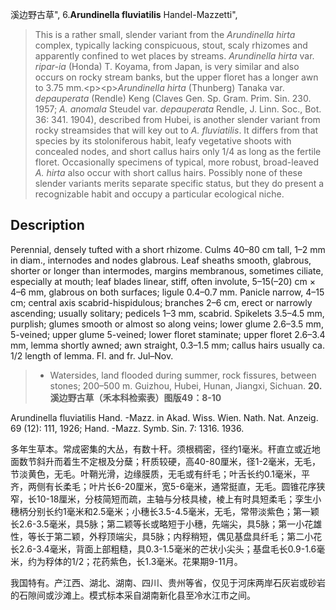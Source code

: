 溪边野古草",
6.**Arundinella fluviatilis** Handel-Mazzetti",

> This is a rather small, slender variant from the *Arundinella hirta* complex, typically lacking conspicuous, stout, scaly rhizomes and apparently confined to wet places by streams. *Arundinella hirta* var. *ripar-ia* (Honda) T. Koyama, from Japan, is very similar and also occurs on rocky stream banks, but the upper floret has a longer awn to 3.75 mm.&lt;p&gt;&lt;p&gt;*Arundinella hirta* (Thunberg) Tanaka var. *depauperata* (Rendle) Keng (Claves Gen. Sp. Gram. Prim. Sin. 230. 1957; *A. anomala* Steudel var. *depauperata* Rendle, J. Linn. Soc., Bot. 36: 341. 1904), described from Hubei, is another slender variant from rocky streamsides that will key out to *A. fluviatilis*. It differs from that species by its stoloniferous habit, leafy vegetative shoots with concealed nodes, and short callus hairs only 1/4 as long as the fertile floret. Occasionally specimens of typical, more robust, broad-leaved *A. hirta* also occur with short callus hairs. Possibly none of these slender variants merits separate specific status, but they do present a recognizable habit and occupy a particular ecological niche.

## Description
Perennial, densely tufted with a short rhizome. Culms 40–80 cm tall, 1–2 mm in diam., internodes and nodes glabrous. Leaf sheaths smooth, glabrous, shorter or longer than intermodes, margins membranous, sometimes ciliate, especially at mouth; leaf blades linear, stiff, often involute, 5–15(–20) cm × 4–6 mm, glabrous on both surfaces; ligule 0.4–0.7 mm. Panicle narrow, 4–15 cm; central axis scabrid-hispidulous; branches 2–6 cm, erect or narrowly ascending; usually solitary; pedicels 1–3 mm, scabrid. Spikelets 3.5–4.5 mm, purplish; glumes smooth or almost so along veins; lower glume 2.6–3.5 mm, 5-veined; upper glume 5-veined; lower floret staminate; upper floret 2.6–3.4 mm, lemma shortly awned; awn straight, 0.3–1.5 mm; callus hairs usually ca. 1/2 length of lemma. Fl. and fr. Jul–Nov.

> * Watersides, land flooded during summer, rock fissures, between stones; 200–500 m. Guizhou, Hubei, Hunan, Jiangxi, Sichuan.
**20. 溪边野古草（禾本科检索表）图版49：8-10**

Arundinella fluviatilis Hand. -Mazz. in Akad. Wiss. Wien. Nath. Nat. Anzeig. 69 (12): 111, 1926; Hand. -Mazz. Symb. Sin. 7: 1316. 1936.

多年生草本。常成密集的大丛，有数十秆。须根稠密，径约1毫米。秆直立或近地面数节斜升而着生不定根及分蘖；秆质较硬，高40-80厘米，径1-2毫米，无毛，节淡黄色，无毛。叶鞘光滑，边缘膜质，无毛或有纤毛；叶舌长约0.1毫米，平齐，两侧有长柔毛；叶片长6-20厘米，宽5-6毫米，通常挺直，无毛。圆锥花序狭窄，长10-18厘米，分枝简短而疏，主轴与分枝具棱，棱上有时具短柔毛；孪生小穗柄分别长约1毫米和2.5毫米；小穗长3.5-4.5毫米，无毛，常带淡紫色；第一颖长2.6-3.5毫米，具5脉；第二颖等长或略短于小穗，先端尖，具5脉；第一小花雄性，等长于第二颖，外稃顶端尖，具5脉；内稃稍短，偶见基盘具纤毛；第二小花长2.6-3.4毫米，背面上部粗糙，具0.3-1.5毫米的芒状小尖头；基盘毛长0.9-1.6毫米，约为稃体的1/2；花药紫色，长1.3毫米。花果期9-11月。

我国特有。产江西、湖北、湖南、四川、贵州等省，仅见于河床两岸石灰岩或砂岩的石隙间或沙滩上。模式标本采自湖南新化县至冷水江市之间。
